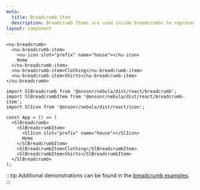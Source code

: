 ```yaml
---
meta:
  title: Breadcrumb Item
  description: Breadcrumb Items are used inside breadcrumbs to represent different links.
layout: component
---
```


```html:preview
<nu-breadcrumb>
  <nu-breadcrumb-item>
    <nu-icon slot="prefix" name="house"></nu-icon>
    Home
  </nu-breadcrumb-item>
  <nu-breadcrumb-item>Clothing</nu-breadcrumb-item>
  <nu-breadcrumb-item>Shirts</nu-breadcrumb-item>
</nu-breadcrumb>
```

```jsx:react
import SlBreadcrumb from '@onsonr/nebula/dist/react/breadcrumb';
import SlBreadcrumbItem from '@onsonr/nebula/dist/react/breadcrumb-item';
import SlIcon from '@onsonr/nebula/dist/react/icon';

const App = () => (
  <SlBreadcrumb>
    <SlBreadcrumbItem>
      <SlIcon slot="prefix" name="house"></SlIcon>
      Home
    </SlBreadcrumbItem>
    <SlBreadcrumbItem>Clothing</SlBreadcrumbItem>
    <SlBreadcrumbItem>Shirts</SlBreadcrumbItem>
  </SlBreadcrumb>
);
```

:::tip
Additional demonstrations can be found in the [breadcrumb examples](/components/breadcrumb).
:::
